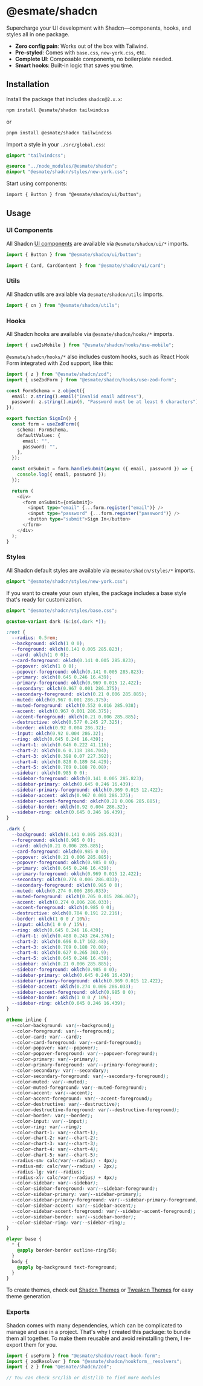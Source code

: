 # @esmate/shadcn

Supercharge your UI development with Shadcn—components, hooks, and styles all in one package.

- **Zero config pain**: Works out of the box with Tailwind.
- **Pre-styled**: Comes with `base.css`, `new-york.css`, etc.
- **Complete UI**: Composable components, no boilerplate needed.
- **Smart hooks**: Built-in logic that saves you time.

## Installation

Install the package that includes `shadcn@2.x.x`:

```sh
npm install @esmate/shadcn tailwindcss
```

or

```sh
pnpm install @esmate/shadcn tailwindcss
```

Import a style in your `./src/global.css`:

```css
@import "tailwindcss";

@source "../node_modules/@esmate/shadcn";
@import "@esmate/shadcn/styles/new-york.css";
```

Start using components:

```tsx
import { Button } from "@esmate/shadcn/ui/button";
```

## Usage

### UI Components

All Shadcn [UI components](https://ui.shadcn.com/docs/components/) are available via `@esmate/shadcn/ui/*` imports.

```typescript
import { Button } from "@esmate/shadcn/ui/button";

import { Card, CardContent } from "@esmate/shadcn/ui/card";
```

### Utils

All Shadcn utils are available via `@esmate/shadcn/utils` imports.

```typescript
import { cn } from "@esmate/shadcn/utils";
```

### Hooks

All Shadcn hooks are available via `@esmate/shadcn/hooks/*` imports.

```typescript
import { useIsMobile } from "@esmate/shadcn/hooks/use-mobile";
```

`@esmate/shadcn/hooks/*` also includes custom hooks, such as React Hook Form integrated with Zod support, like this:

```typescript
import { z } from "@esmate/shadcn/zod";
import { useZodForm } from "@esmate/shadcn/hooks/use-zod-form";

const FormSchema = z.object({
  email: z.string().email("Invalid email address"),
  password: z.string().min(6, "Password must be at least 6 characters"),
});

export function SignIn() {
  const form = useZodForm({
    schema: FormSchema,
    defaultValues: {
      email: "",
      password: "",
    },
  });

  const onSubmit = form.handleSubmit(async ({ email, password }) => {
    console.log({ email, password });
  });

  return (
    <div>
      <form onSubmit={onSubmit}>
        <input type="email" {...form.register("email")} />
        <input type="password" {...form.register("password")} />
        <button type="submit">Sign In</button>
      </form>
    </div>
  );
}
```

### Styles

All Shadcn default styles are available via `@esmate/shadcn/styles/*` imports.

```css
@import "@esmate/shadcn/styles/new-york.css";
```

If you want to create your own styles, the package includes a base style that's ready for customization.

```css
@import "@esmate/shadcn/styles/base.css";

@custom-variant dark (&:is(.dark *));

:root {
  --radius: 0.5rem;
  --background: oklch(1 0 0);
  --foreground: oklch(0.141 0.005 285.823);
  --card: oklch(1 0 0);
  --card-foreground: oklch(0.141 0.005 285.823);
  --popover: oklch(1 0 0);
  --popover-foreground: oklch(0.141 0.005 285.823);
  --primary: oklch(0.645 0.246 16.439);
  --primary-foreground: oklch(0.969 0.015 12.422);
  --secondary: oklch(0.967 0.001 286.375);
  --secondary-foreground: oklch(0.21 0.006 285.885);
  --muted: oklch(0.967 0.001 286.375);
  --muted-foreground: oklch(0.552 0.016 285.938);
  --accent: oklch(0.967 0.001 286.375);
  --accent-foreground: oklch(0.21 0.006 285.885);
  --destructive: oklch(0.577 0.245 27.325);
  --border: oklch(0.92 0.004 286.32);
  --input: oklch(0.92 0.004 286.32);
  --ring: oklch(0.645 0.246 16.439);
  --chart-1: oklch(0.646 0.222 41.116);
  --chart-2: oklch(0.6 0.118 184.704);
  --chart-3: oklch(0.398 0.07 227.392);
  --chart-4: oklch(0.828 0.189 84.429);
  --chart-5: oklch(0.769 0.188 70.08);
  --sidebar: oklch(0.985 0 0);
  --sidebar-foreground: oklch(0.141 0.005 285.823);
  --sidebar-primary: oklch(0.645 0.246 16.439);
  --sidebar-primary-foreground: oklch(0.969 0.015 12.422);
  --sidebar-accent: oklch(0.967 0.001 286.375);
  --sidebar-accent-foreground: oklch(0.21 0.006 285.885);
  --sidebar-border: oklch(0.92 0.004 286.32);
  --sidebar-ring: oklch(0.645 0.246 16.439);
}

.dark {
  --background: oklch(0.141 0.005 285.823);
  --foreground: oklch(0.985 0 0);
  --card: oklch(0.21 0.006 285.885);
  --card-foreground: oklch(0.985 0 0);
  --popover: oklch(0.21 0.006 285.885);
  --popover-foreground: oklch(0.985 0 0);
  --primary: oklch(0.645 0.246 16.439);
  --primary-foreground: oklch(0.969 0.015 12.422);
  --secondary: oklch(0.274 0.006 286.033);
  --secondary-foreground: oklch(0.985 0 0);
  --muted: oklch(0.274 0.006 286.033);
  --muted-foreground: oklch(0.705 0.015 286.067);
  --accent: oklch(0.274 0.006 286.033);
  --accent-foreground: oklch(0.985 0 0);
  --destructive: oklch(0.704 0.191 22.216);
  --border: oklch(1 0 0 / 10%);
  --input: oklch(1 0 0 / 15%);
  --ring: oklch(0.645 0.246 16.439);
  --chart-1: oklch(0.488 0.243 264.376);
  --chart-2: oklch(0.696 0.17 162.48);
  --chart-3: oklch(0.769 0.188 70.08);
  --chart-4: oklch(0.627 0.265 303.9);
  --chart-5: oklch(0.645 0.246 16.439);
  --sidebar: oklch(0.21 0.006 285.885);
  --sidebar-foreground: oklch(0.985 0 0);
  --sidebar-primary: oklch(0.645 0.246 16.439);
  --sidebar-primary-foreground: oklch(0.969 0.015 12.422);
  --sidebar-accent: oklch(0.274 0.006 286.033);
  --sidebar-accent-foreground: oklch(0.985 0 0);
  --sidebar-border: oklch(1 0 0 / 10%);
  --sidebar-ring: oklch(0.645 0.246 16.439);
}

@theme inline {
  --color-background: var(--background);
  --color-foreground: var(--foreground);
  --color-card: var(--card);
  --color-card-foreground: var(--card-foreground);
  --color-popover: var(--popover);
  --color-popover-foreground: var(--popover-foreground);
  --color-primary: var(--primary);
  --color-primary-foreground: var(--primary-foreground);
  --color-secondary: var(--secondary);
  --color-secondary-foreground: var(--secondary-foreground);
  --color-muted: var(--muted);
  --color-muted-foreground: var(--muted-foreground);
  --color-accent: var(--accent);
  --color-accent-foreground: var(--accent-foreground);
  --color-destructive: var(--destructive);
  --color-destructive-foreground: var(--destructive-foreground);
  --color-border: var(--border);
  --color-input: var(--input);
  --color-ring: var(--ring);
  --color-chart-1: var(--chart-1);
  --color-chart-2: var(--chart-2);
  --color-chart-3: var(--chart-3);
  --color-chart-4: var(--chart-4);
  --color-chart-5: var(--chart-5);
  --radius-sm: calc(var(--radius) - 4px);
  --radius-md: calc(var(--radius) - 2px);
  --radius-lg: var(--radius);
  --radius-xl: calc(var(--radius) + 4px);
  --color-sidebar: var(--sidebar);
  --color-sidebar-foreground: var(--sidebar-foreground);
  --color-sidebar-primary: var(--sidebar-primary);
  --color-sidebar-primary-foreground: var(--sidebar-primary-foreground);
  --color-sidebar-accent: var(--sidebar-accent);
  --color-sidebar-accent-foreground: var(--sidebar-accent-foreground);
  --color-sidebar-border: var(--sidebar-border);
  --color-sidebar-ring: var(--sidebar-ring);
}

@layer base {
  * {
    @apply border-border outline-ring/50;
  }
  body {
    @apply bg-background text-foreground;
  }
}
```

To create themes, check out [Shadcn Themes](https://ui.shadcn.com/themes) or [Tweakcn Themes](https://tweakcn.com/) for
easy theme generation.

### Exports

Shadcn comes with many dependencies, which can be complicated to manage and use in a project. That's why I created this
package: to bundle them all together. To make them reusable and avoid reinstalling them, I re-export them for you.

```typescript
import { useForm } from "@esmate/shadcn/react-hook-form";
import { zodResolver } from "@esmate/shadcn/hookform__resolvers";
import { z } from "@esmate/shadcn/zod";

// You can check src/lib or dist/lib to find more modules
```
